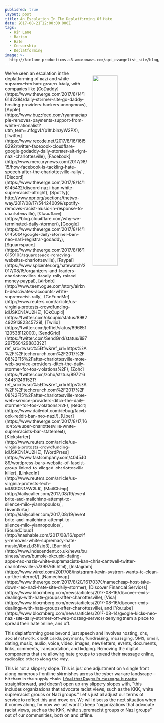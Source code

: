 ```yaml
---
published: true
layout: post
title: An Escalation In The Deplatforming Of Hate
date: 2017-08-21T12:00:00.000Z
tags:
  - Kin Lane
  - Racism
  - Hate
  - Censorship
  - Deplatforming
image: >-
  http://kinlane-productions.s3.amazonaws.com/api_evangelist_site/blog/ellisisland_nazi_poster.jpg
---
```

<p><img src="http://kinlane-productions.s3.amazonaws.com/api_evangelist_site/blog/ellisisland_nazi_poster.jpg" align="right" width="40%" style="padding: 15px;" /></p>We've seen an escalation in the deplatforming of nazi and white supremacists hate groups lately, with companies like [GoDaddy](https://www.theverge.com/2017/8/14/16142384/daily-stormer-site-go-daddy-hosting-providers-hackers-anonymous), [Apple](https://www.buzzfeed.com/ryanmac/apple-removes-payments-support-from-white-nationalist?utm_term=.nfqgvLYp1#.binzyW2PX), [Twitter](https://www.recode.net/2017/8/16/16158292/twitter-facebook-cloudflare-google-godaddy-daily-stormer-alt-right-nazi-charlottesville), [Facebook](http://www.mercurynews.com/2017/08/15/how-facebook-is-tackling-hate-speech-after-the-charlottesville-rally/), [Discord](https://www.theverge.com/2017/8/14/16145432/discord-nazi-ban-white-supremacist-altright), [Spotify]( http://www.npr.org/sections/thetwo-way/2017/08/17/544240096/spotify-removes-racist-music-in-response-to-charlottesville), [Cloudflare](https://blog.cloudflare.com/why-we-terminated-daily-stormer/), [Google](https://www.theverge.com/2017/8/14/16145064/google-daily-stormer-ban-neo-nazi-registrar-godaddy), [Squarespace](https://www.theverge.com/2017/8/16/16159106/squarespace-removing-websites-charlottesville), [Paypal](https://www.splcenter.org/hatewatch/2017/08/15/organizers-and-leaders-charlottesvilles-deadly-rally-raised-money-paypal), [Airbnb](http://www.teenvogue.com/story/airbnb-deactivates-accounts-white-supremacist-rally), [GoFundMe](http://www.reuters.com/article/us-virginia-protests-crowdfunding-idUSKCN1AU2HE), [OkCupid](https://twitter.com/okcupid/status/898249291382345729), [Twilio](https://twitter.com/jeffiel/status/896851120538112000), [SendGrid](https://twitter.com/SendGrid/status/897297568429883392?ref_src=twsrc%5Etfw&ref_url=https%3A%2F%2Ftechcrunch.com%2F2017%2F08%2F15%2Fafter-charlottesville-more-web-service-providers-ditch-the-daily-stormer-for-tos-violations%2F), [Zoho](https://twitter.com/zoho/status/897216344512491521?ref_src=twsrc%5Etfw&ref_url=https%3A%2F%2Ftechcrunch.com%2F2017%2F08%2F15%2Fafter-charlottesville-more-web-service-providers-ditch-the-daily-stormer-for-tos-violations%2F), [Reddit](https://www.dailydot.com/debug/facebook-reddit-ban-neo-nazi/), [Uber](https://www.theverge.com/2017/8/17/16164594/uber-charlottesville-white-supremacists-ban-statement), [Kickstarter](http://www.reuters.com/article/us-virginia-protests-crowdfunding-idUSKCN1AU2HE), [WordPress](https://www.fastcompany.com/40454089/wordpress-bans-website-of-fascist-group-linked-to-alleged-charlottesville-killer), [LinkedIn](http://www.reuters.com/article/us-virginia-protests-tech-idUSKCN1AW2L5), [MailChimp](http://dailycaller.com/2017/08/19/eventbrite-and-mailchimp-attempt-to-silence-milo-yiannopoulos/), [EventBrite](http://dailycaller.com/2017/08/19/eventbrite-and-mailchimp-attempt-to-silence-milo-yiannopoulos/), [SoundCloud](http://mashable.com/2017/08/16/spotify-removes-white-supremacy-hate-music/#bnzLd3ffziq3), [Bumble](http://www.independent.co.uk/news/business/news/bumble-okcupid-dating-apps-neo-nazis-white-supremacists-ban-chris-cantwell-twitter-charlottesville-a7899766.html), [Instagram](https://www.wired.com/2017/08/instagram-kevin-systrom-wants-to-clean-up-the-internet/), [Namecheap](https://www.theverge.com/2017/8/20/16170370/namecheap-host-take-down-neo-nazi-hate-site-daily-stormer), [Discover Financial Services](https://www.bloomberg.com/news/articles/2017-08-16/discover-ends-dealings-with-hate-groups-after-charlottesville), [Visa](https://www.bloomberg.com/news/articles/2017-08-16/discover-ends-dealings-with-hate-groups-after-charlottesville), and [Youtube](https://www.bloomberg.com/news/articles/2017-08-14/google-kicks-neo-nazi-site-daily-stormer-off-web-hosting-service) denying them a place to spread their hate online, and off.

This deplatforming goes beyond just speech and involves hosting, dns, social network, credit cards, payments, fundraising, messaging, SMS, email, dating, music, audio, voice, video, images, newsletters, events, documents, links, comments, transportation, and lodging. Removing the digital components that are allowing hate groups to spread their message online, radicalize others along the way.

This is not a slippery slope. This is just one adjustment on a single front along numerous frontline skirmishes across the cyber warfare landscape--hit them in the supply chain. [I feel that Paypal's message is pretty straightforward](https://www.paypal.com/stories/us/paypals-aup-remaining-vigilant-on-hate-violence-intolerance), and doesn't open up any slippery slopes with, "this includes organizations that advocate racist views, such as the KKK, white supremacist groups or Nazi groups." Let's just all adjust our terms of service to reflect this and move on. We will discuss the next situation when it comes along, for now we just want to keep "organizations that advocate racist views, such as the KKK, white supremacist groups or Nazi groups" out of our communities, both on and offline.
